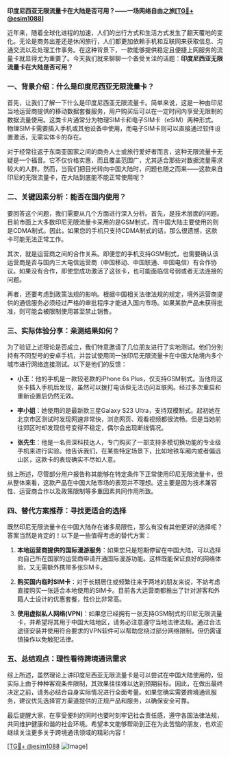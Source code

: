 **印度尼西亚无限流量卡在大陆是否可用？——一场网络自由之旅[[TG💪+ @esim1088](https://t.me/s/esim1088)]**

近年来，随着全球化进程的加速，人们的出行方式和生活方式发生了翻天覆地的变化。无论是商务出差还是休闲旅行，人们都更加依赖手机和互联网来获取信息、沟通交流以及处理工作事务。在这种背景下，一款能够提供稳定且便捷上网服务的流量卡就显得尤为重要了。今天我们就来聊聊一个备受关注的话题：**印度尼西亚无限流量卡在大陆是否可用？**

### 一、背景介绍：什么是印度尼西亚无限流量卡？

首先，让我们了解一下什么是印度尼西亚无限流量卡。简单来说，这是一种由印尼当地运营商提供的移动数据套餐服务，用户购买后可以在一定时间内享受无限制的数据流量使用。这类卡片通常分为物理SIM卡和电子SIM卡（eSIM）两种形式。物理SIM卡需要插入手机或其他设备中使用，而电子SIM卡则可以直接通过软件设置激活，无需实体卡的存在。

对于经常往返于东南亚国家之间的商务人士或旅行爱好者而言，这种无限流量卡无疑是一个福音。它不仅价格实惠，而且覆盖范围广，尤其适合那些对数据流量需求较大的人群。然而，当我们把目光转向中国大陆时，问题也随之而来——这款来自印尼的无限流量卡，在大陆到底能不能正常使用呢？

### 二、关键因素分析：能否在国内使用？

要回答这个问题，我们需要从几个方面进行深入分析。首先，是技术层面的问题。目前市面上大多数印尼无限流量卡采用的是GSM制式，而中国大陆主要使用的则是CDMA制式。因此，如果您的手机只支持CDMA制式的话，那么很遗憾，这款卡可能无法正常工作。

其次，就是运营商之间的合作关系。即便您的手机支持GSM制式，也需要确认该运营商是否与国内三大电信运营商（中国移动、中国联通、中国电信）有合作协议。如果没有合作，即使您成功激活了这张卡，也可能面临信号弱或者无法连接的问题。

再者，还要考虑到政策法规的影响。根据中国相关法律法规的规定，境外运营商提供的通信服务必须经过严格的审批程序才能进入国内市场。如果某款产品未获得批准，则可能会被限制使用甚至禁止销售。

### 三、实际体验分享：亲测结果如何？

为了验证上述理论是否成立，我们特意邀请了几位朋友进行了实地测试。他们分别持有不同型号的安卓手机，并尝试使用同一张印尼无限流量卡在中国大陆境内多个城市进行网络连接测试。以下是他们的反馈：

- **小王**：他的手机是一款较老款的iPhone 6s Plus，仅支持GSM制式。当他将这张卡插入手机后发现，虽然可以拨打电话但无法访问互联网。经过多次重启和重新设置后仍然无效。
  
- **李小姐**：她使用的是最新款三星Galaxy S23 Ultra，支持双模制式。起初她在北京市区测试时发现网速非常快，浏览网页、观看视频都很流畅。但是当她前往郊区时却发现信号变得不稳定，偶尔会出现断线情况。

- **张先生**：他是一名资深科技达人，专门购买了一部支持多模切换功能的专业级手机来进行实验。他告诉我们，在某些特定场景下，比如地铁车厢内或者偏远山区，这款卡的表现确实不尽如人意。

综上所述，尽管部分用户报告称其能够在特定条件下正常使用印尼无限流量卡，但从整体来看，这款产品在中国大陆市场的表现并不理想。这主要是因为技术兼容性、运营商合作以及政策限制等多重因素共同作用所致。

### 四、替代方案推荐：寻找更适合的选择

既然印尼无限流量卡在中国大陆存在诸多局限性，那么有没有其他更好的选择呢？答案当然是肯定的！以下是一些值得考虑的替代方案：

1. **本地运营商提供的国际漫游服务**：如果您只是短期停留在中国大陆，可以选择向自己所在国家的运营商申请开通国际漫游功能。这样既能保证良好的网络体验，又无需额外携带多张SIM卡。

2. **购买国内临时SIM卡**：对于长期居住或频繁往来于两地的朋友来说，不妨考虑直接购买一张适合本地使用的SIM卡。目前各大运营商都推出了针对游客和外籍人士设计的优惠套餐，性价比非常高。

3. **使用虚拟私人网络(VPN)**：如果您已经拥有一张支持GSM制式的印尼无限流量卡，并希望将其用于中国大陆地区，请务必注意遵守当地法律法规。通过合法途径安装并使用符合要求的VPN软件可以帮助您绕过部分网络限制，但仍需谨慎操作以免触犯法律。

### 五、总结观点：理性看待跨境通讯需求

综上所述，虽然理论上讲印度尼西亚无限流量卡是可以尝试在中国大陆使用的，但实际上由于种种客观条件限制，其效果往往难以达到预期目标。因此，在做出最终决定之前，请务必结合自身实际情况进行全面考量。如果您确实需要跨境通讯服务，建议优先选择官方渠道提供的正规产品和服务，以确保安全可靠。

最后提醒大家，在享受便利的同时也要时刻牢记社会责任感，遵守各国法律法规，共同维护健康和谐的社会环境。希望本文能够帮助到正在为此苦恼的朋友，也欢迎继续关注更多关于跨境通讯领域的精彩内容！

[[TG💪+ @esim1088](https://t.me/s/esim1088) ![Image](https://i.postimg.cc/4NQfJmqS/Snipaste-2025-05-13-00-14-12.png)]